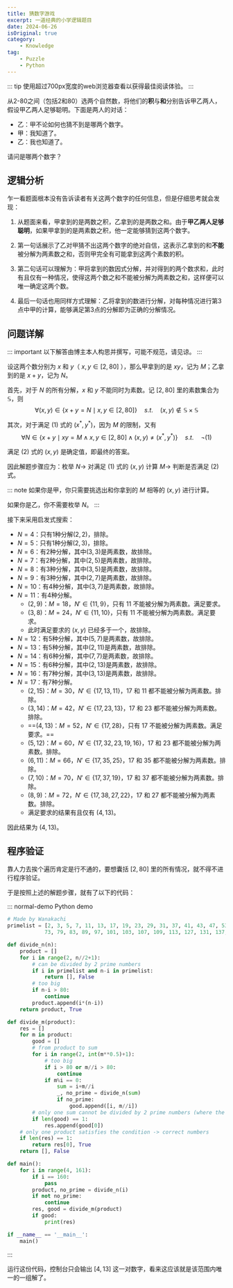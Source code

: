 ```yaml
---
title: 猜数字游戏
excerpt: 一道经典的小学逻辑题目
date: 2024-06-26
isOriginal: true
category: 
    - Knowledge
tag: 
    - Puzzle
    - Python
---
```



::: tip 使用超过700px宽度的web浏览器查看以获得最佳阅读体验。
:::

从2-80之间（包括2和80）选两个自然数，将他们的**积**与**和**分别告诉甲乙两人，假设甲乙两人足够聪明。下面是两人的对话：
- 乙：甲不论如何也猜不到是哪两个数字。
- 甲：我知道了。
- 乙：我也知道了。

请问是哪两个数字？

## 逻辑分析

乍一看题面根本没有告诉读者有关这两个数字的任何信息，但是仔细思考就会发现：

1. 从题面来看，甲拿到的是两数之积，乙拿到的是两数之和。由于**甲乙两人足够聪明**，如果甲拿到的是两素数之积，他一定能够猜到这两个数字。

2. 第一句话展示了乙对甲猜不出这两个数字的绝对自信，这表示乙拿到的和**不能**被分解为两素数之和，否则甲完全有可能拿到这两个素数的积。

3. 第二句话可以理解为：甲将拿到的数因式分解，并对得到的两个数求和，此时有且仅有一种情况，使得这两个数之和不能被分解为两素数之和，这样便可以唯一确定这两个数。

4. 最后一句话也用同样方式理解：乙将拿到的数进行分解，对每种情况进行第3点中甲的计算，能够满足第3点的分解即为正确的分解情况。

## 问题详解

::: important 以下解答由博主本人构思并撰写，可能不规范，请见谅。
::: 

设这两个数分别为 $x$ 和 $y$（ $x, y \in [2, 80]$ ），那么甲拿到的是 $xy$，记为 $M$；乙拿到的是 $x+y$，记为 $N$。

首先，对于 $N$ 的所有分解，$x$ 和 $y$ 不能同时为素数。记 $[2, 80]$ 里的素数集合为 $\mathbb{S}$，则
$$ \tag{1}
\forall (x, y) \in \{x+y=N \mid x, y \in [2, 80]\} \quad s.t. \quad (x, y) \notin \mathbb{S} \times \mathbb{S}
$$

其次，对于满足 $(1)$ 式的 $(x^*, y^*)$，因为 $M$ 的限制，又有
$$ \tag{2}
\forall N \in \{x+y \mid xy=M \land x, y \in [2, 80] \land (x, y) \neq (x^*, y^*)\} \quad s.t. \quad \neg (1)
$$

满足 $(2)$ 式的 $(x, y)$ 是确定值，即最终的答案。

因此解题步骤应为：枚举 $N \to$ 对满足 $(1)$ 式的 $(x, y)$ 计算 $M \to$ 判断是否满足 $(2)$ 式。

::: note
如果你是甲，你只需要挑选出和你拿到的 $M$ 相等的 $(x, y)$ 进行计算。

如果你是乙，你不需要枚举 $N$。
:::

接下来采用启发式搜索：
- $N=4$：只有1种分解$(2, 2)$，排除。
- $N=5$：只有1种分解$(2, 3)$，排除。
- $N=6$：有2种分解，其中$(3, 3)$是两素数，故排除。
- $N=7$：有2种分解，其中$(2, 5)$是两素数，故排除。
- $N=8$：有3种分解，其中$(3, 5)$是两素数，故排除。
- $N=9$：有3种分解，其中$(2, 7)$是两素数，故排除。
- $N=10$：有4种分解，其中$(3, 7)$是两素数，故排除。
- $N=11$：有4种分解。
    - $(2, 9)$：$M=18$，$N' \in \{11, 9\}$，只有 $11$ 不能被分解为两素数。满足要求。
    - $(3, 8)$：$M=24$，$N' \in \{11, 10\}$，只有 $11$ 不能被分解为两素数。满足要求。
    - 此时满足要求的 $(x, y)$ 已经多于一个，故排除。
- $N=12$：有5种分解，其中$(5, 7)$是两素数，故排除。
- $N=13$：有5种分解，其中$(2, 11)$是两素数，故排除。
- $N=14$：有6种分解，其中$(7, 7)$是两素数，故排除。
- $N=15$：有6种分解，其中$(2, 13)$是两素数，故排除。
- $N=16$：有7种分解，其中$(3, 13)$是两素数，故排除。
- $N=17$：有7种分解。
    - $(2, 15)$：$M=30$，$N' \in \{17, 13, 11\}$，$17$ 和 $11$ 都不能被分解为两素数。排除。
    - $(3, 14)$：$M=42$，$N' \in \{17, 23, 13\}$，$17$ 和 $23$ 都不能被分解为两素数。排除。
    - ==$(4, 13)$：$M=52$，$N' \in \{17, 28\}$，只有 $17$ 不能被分解为两素数。满足要求。== 
    - $(5, 12)$：$M=60$，$N' \in \{17, 32, 23, 19, 16\}$，$17$ 和 $23$ 都不能被分解为两素数。排除。
    - $(6, 11)$：$M=66$，$N' \in \{17, 35, 25\}$，$17$ 和 $35$ 都不能被分解为两素数。排除。
    - $(7, 10)$：$M=70$，$N' \in \{17, 37, 19\}$，$17$ 和 $37$ 都不能被分解为两素数。排除。
    - $(8, 9)$：$M=72$，$N' \in \{17, 38, 27, 22\}$，$17$ 和 $27$ 都不能被分解为两素数。排除。
    - 满足要求的结果有且仅有 $(4, 13)$。

因此结果为 $(4, 13)$。

## 程序验证

靠人力去挨个遍历肯定是行不通的，要想囊括 $[2, 80]$ 里的所有情况，就不得不进行程序验证。

于是按照上述的解题步骤，就有了以下的代码：

::: normal-demo Python demo

```python
# Made by Wanakachi
primelist = [2, 3, 5, 7, 11, 13, 17, 19, 23, 29, 31, 37, 41, 43, 47, 53, 59, 61, 67, 71, 
            73, 79, 83, 89, 97, 101, 103, 107, 109, 113, 127, 131, 137, 139, 149, 151, 157]

def divide_n(n):
    product = []
    for i in range(2, n//2+1):
        # can be divided by 2 prime numbers
        if i in primelist and n-i in primelist:
            return [], False
        # too big
        if n-i > 80:
            continue
        product.append(i*(n-i))
    return product, True

def divide_m(product):
    res = []
    for m in product:
        good = []
        # from product to sum
        for i in range(2, int(m**0.5)+1):
            # too big
            if i > 80 or m//i > 80:
                continue
            if m%i == 0:
                sum = i+m//i
                _, no_prime = divide_n(sum)
                if no_prime:
                    good.append([i, m//i])
        # only one sum cannot be divided by 2 prime numbers (where the product comes from)
        if len(good) == 1:
            res.append(good[0])
    # only one product satisfies the condition -> correct numbers
    if len(res) == 1:
        return res[0], True
    return [], False

def main():
    for i in range(4, 161):
        if i == 160:
            pass
        product, no_prime = divide_n(i)
        if not no_prime:
            continue
        res, good = divide_m(product)
        if good:
            print(res)

if __name__ == '__main__':
    main()
```

:::

运行这份代码，控制台只会输出 $[4, 13]$ 这一对数字，看来这应该就是该范围内唯一的一组解了。
